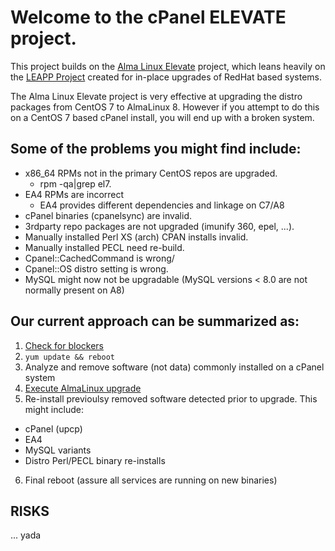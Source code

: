 # Welcome to the cPanel ELEVATE project.

This project builds on the [Alma Linux Elevate](https://wiki.almalinux.org/elevate/ELevate-quickstart-guide.html) project, which leans heavily on the [LEAPP Project](https://leapp.readthedocs.io/en/latest/) created for in-place upgrades of RedHat based systems.

The Alma Linux Elevate project is very effective at upgrading the distro packages from CentOS 7 to AlmaLinux 8. However if you attempt to do this on a CentOS 7 based cPanel install, you will end up with a broken system.

## Some of the problems you might find include:
* x86_64 RPMs not in the primary CentOS repos are upgraded.
  * rpm -qa|grep el7.
* EA4 RPMs are incorrect
  * EA4 provides different dependencies and linkage on C7/A8
* cPanel binaries (cpanelsync) are invalid.
* 3rdparty repo packages are not upgraded (imunify 360, epel, ...).
* Manually installed Perl XS (arch) CPAN installs invalid.
* Manually installed PECL need re-build.
* Cpanel::CachedCommand is wrong/
* Cpanel::OS distro setting is wrong.
* MySQL might now not be upgradable (MySQL versions < 8.0 are not normally present on A8)


## Our current approach can be summarized as:
1. [Check for blockers](Known-blockers)
2. `yum update && reboot`
3. Analyze and remove software (not data) commonly installed on a cPanel system
4. [Execute AlmaLinux upgrade](https://wiki.almalinux.org/elevate/ELevate-quickstart-guide.html)
5. Re-install previoulsy removed software detected prior to upgrade. This might include:
  * cPanel (upcp)
  * EA4
  * MySQL variants
  * Distro Perl/PECL binary re-installs
6. Final reboot (assure all services are running on new binaries)

## RISKS
... yada
